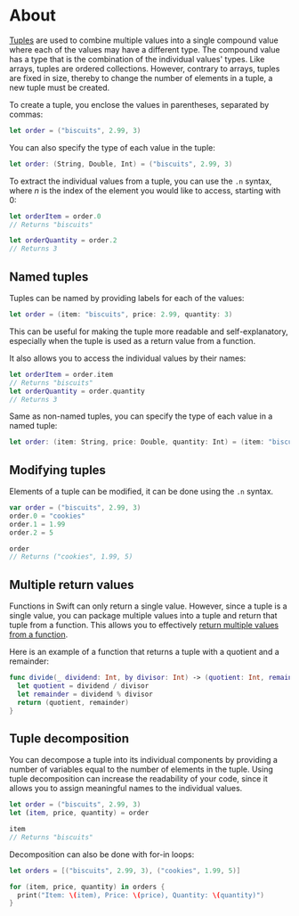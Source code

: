 # About

[Tuples][tuples] are used to combine multiple values into a single compound value where each of the values may have a different type.
The compound value has a type that is the combination of the individual values' types.
Like arrays, tuples are ordered collections.
However, contrary to arrays, tuples are fixed in size, thereby to change the number of elements in a tuple, a new tuple must be created.

To create a tuple, you enclose the values in parentheses, separated by commas:

```swift
let order = ("biscuits", 2.99, 3)
```

You can also specify the type of each value in the tuple:

```swift
let order: (String, Double, Int) = ("biscuits", 2.99, 3)
```

To extract the individual values from a tuple, you can use the `.n` syntax, where _n_ is the index of the element you would like to access, starting with 0:

```swift
let orderItem = order.0
// Returns "biscuits"

let orderQuantity = order.2
// Returns 3
```

## Named tuples

Tuples can be named by providing labels for each of the values:

```swift
let order = (item: "biscuits", price: 2.99, quantity: 3)
```

This can be useful for making the tuple more readable and self-explanatory, especially when the tuple is used as a return value from a function.

It also allows you to access the individual values by their names:

```swift
let orderItem = order.item
// Returns "biscuits"
let orderQuantity = order.quantity
// Returns 3
```

Same as non-named tuples, you can specify the type of each value in a named tuple:

```swift
let order: (item: String, price: Double, quantity: Int) = (item: "biscuits", price: 2.99, quantity: 3)
```

## Modifying tuples

Elements of a tuple can be modified, it can be done using the `.n` syntax.

```swift
var order = ("biscuits", 2.99, 3)
order.0 = "cookies"
order.1 = 1.99
order.2 = 5

order
// Returns ("cookies", 1.99, 5)
```

## Multiple return values

Functions in Swift can only return a single value.
However, since a tuple is a single value, you can package multiple values into a tuple and return that tuple from a function.
This allows you to effectively [return multiple values from a function][multiple-return-values].

Here is an example of a function that returns a tuple with a quotient and a remainder:

```swift
func divide(_ dividend: Int, by divisor: Int) -> (quotient: Int, remainder: Int) {
  let quotient = dividend / divisor
  let remainder = dividend % divisor
  return (quotient, remainder)
}
```

## Tuple decomposition

You can decompose a tuple into its individual components by providing a number of variables equal to the number of elements in the tuple.
Using tuple decomposition can increase the readability of your code, since it allows you to assign meaningful names to the individual values.

```swift
let order = ("biscuits", 2.99, 3)
let (item, price, quantity) = order

item
// Returns "biscuits"
```

Decomposition can also be done with for-in loops:

```swift
let orders = [("biscuits", 2.99, 3), ("cookies", 1.99, 5)]

for (item, price, quantity) in orders {
  print("Item: \(item), Price: \(price), Quantity: \(quantity)")
}
```

[tuples]: https://docs.swift.org/swift-book/documentation/the-swift-programming-language/thebasics/#Tuples
[multiple-return-values]: https://docs.swift.org/swift-book/documentation/the-swift-programming-language/functions/#Functions-with-Multiple-Return-Values
